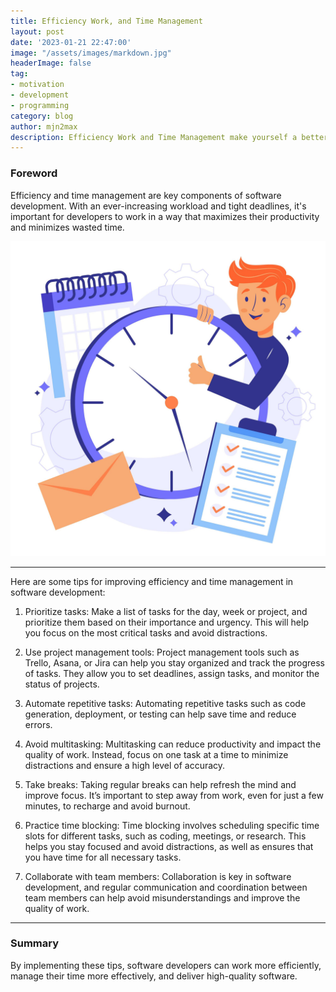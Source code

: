 ```yaml
---
title: Efficiency Work, and Time Management
layout: post
date: '2023-01-21 22:47:00'
image: "/assets/images/markdown.jpg"
headerImage: false
tag:
- motivation
- development
- programming
category: blog
author: mjn2max
description: Efficiency Work and Time Management make yourself a better version.
---
```


### Foreword
Efficiency and time management are key components of software development. With an ever-increasing workload and tight deadlines, it's important for developers to work in a way that maximizes their productivity and minimizes wasted time.

![Banner](../assets/blog/time-management.jpg)

---

Here are some tips for improving efficiency and time management in software development:

1. Prioritize tasks: Make a list of tasks for the day, week or project, and prioritize them based on their importance and urgency. This will help you focus on the most critical tasks and avoid distractions.

2. Use project management tools: Project management tools such as Trello, Asana, or Jira can help you stay organized and track the progress of tasks. They allow you to set deadlines, assign tasks, and monitor the status of projects.

3. Automate repetitive tasks: Automating repetitive tasks such as code generation, deployment, or testing can help save time and reduce errors.

4. Avoid multitasking: Multitasking can reduce productivity and impact the quality of work. Instead, focus on one task at a time to minimize distractions and ensure a high level of accuracy.

5. Take breaks: Taking regular breaks can help refresh the mind and improve focus. It’s important to step away from work, even for just a few minutes, to recharge and avoid burnout.

6. Practice time blocking: Time blocking involves scheduling specific time slots for different tasks, such as coding, meetings, or research. This helps you stay focused and avoid distractions, as well as ensures that you have time for all necessary tasks.

7. Collaborate with team members: Collaboration is key in software development, and regular communication and coordination between team members can help avoid misunderstandings and improve the quality of work.

---
### Summary
By implementing these tips, software developers can work more efficiently, manage their time more effectively, and deliver high-quality software.
